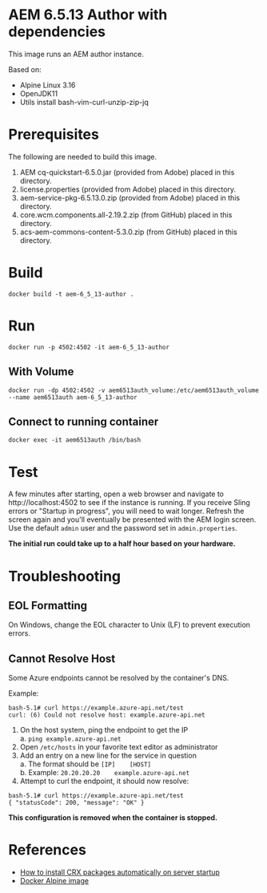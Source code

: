 # AEM 6.5.13 Author with dependencies
This image runs an AEM author instance.

Based on:
* Alpine Linux 3.16
* OpenJDK11
* Utils install bash-vim-curl-unzip-zip-jq

# Prerequisites

The following are needed to build this image.

1. AEM cq-quickstart-6.5.0.jar (provided from Adobe) placed in this directory.
2. license.properties (provided from Adobe) placed in this directory. 
3. aem-service-pkg-6.5.13.0.zip (provided from Adobe) placed in this directory.
4. core.wcm.components.all-2.19.2.zip (from GitHub) placed in this directory.
5. acs-aem-commons-content-5.3.0.zip (from GitHub) placed in this directory.

# Build
`docker build -t aem-6_5_13-author .`

# Run
`docker run -p 4502:4502 -it aem-6_5_13-author`

## With Volume
`docker run -dp 4502:4502 -v aem6513auth_volume:/etc/aem6513auth_volume --name aem6513auth aem-6_5_13-author`

## Connect to running container
`docker exec -it aem6513auth /bin/bash`

# Test
A few minutes after starting, open a web browser and navigate to http://localhost:4502 to see if the instance is running. If you receive Sling errors or "Startup in progress", you will need to wait longer. Refresh the screen again and you'll eventually be presented with the AEM login screen. Use the default `admin` user and the password set in `admin.properties`.

**The initial run could take up to a half hour based on your hardware.**

# Troubleshooting

## EOL Formatting
On Windows, change the EOL character to Unix (LF) to prevent execution errors.

## Cannot Resolve Host

Some Azure endpoints cannot be resolved by the container's DNS.

Example:
```
bash-5.1# curl https://example.azure-api.net/test
curl: (6) Could not resolve host: example.azure-api.net
```

1. On the host system, ping the endpoint to get the IP  
    a. `ping example.azure-api.net`  
2. Open `/etc/hosts` in your favorite text editor as administrator  
3. Add an entry on a new line for the service in question  
    a. The format should be `[IP]    [HOST]`  
    b. Example: `20.20.20.20    example.azure-api.net`  
4. Attempt to curl the endpoint, it should now resolve:  
```
bash-5.1# curl https://example.azure-api.net/test
{ "statusCode": 200, "message": "OK" }
```

**This configuration is removed when the container is stopped.**

# References
- [How to install CRX packages automatically on server startup](https://helpx.adobe.com/experience-manager/kb/HowToInstallPackagesUsingRepositoryInstall.html)
- [Docker Alpine image](https://hub.docker.com/_/alpine)

&nbsp;